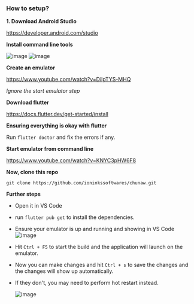   ### How to setup?

**1. Download Android Studio**

https://developer.android.com/studio

**Install command line tools**

![image](https://github.com/ioninkssoftwares/chunaw/assets/49204837/ef60da6b-0f3d-487b-95c9-9be1f061bd1c)
![image](https://github.com/ioninkssoftwares/chunaw/assets/49204837/b7b433d5-23a9-443c-9f65-3e25dcfe954e)

**Create an emulator**

https://www.youtube.com/watch?v=DilpTYS-MHQ

_Ignore the start emulator step_

**Download flutter**

https://docs.flutter.dev/get-started/install

**Ensuring everything is okay with flutter**

Run ```flutter doctor``` and fix the errors if any.

**Start emulator from command line**

https://www.youtube.com/watch?v=KNYC3pHW6F8

**Now, clone this repo**

```
git clone https://github.com/ioninkssoftwares/chunaw.git
```
**Further steps**
- Open it in VS Code
- run ```flutter pub get``` to install the dependencies.
- Ensure your emulator is up and running and showing in VS Code
![image](https://github.com/ioninkssoftwares/chunaw/assets/49204837/d7c5c637-0079-40e3-aad5-6b8200d33367)
- Hit `Ctrl + F5` to start the build and the application will launch on the emulator.
- Now you can make changes and hit `Ctrl + s` to save the changes and the changes will show up automatically.
- If they don't, you may need to perform hot restart instead.
  
  ![image](https://github.com/ioninkssoftwares/chunaw/assets/49204837/c66f650c-3e31-467d-b6f6-05a186da9f73)

